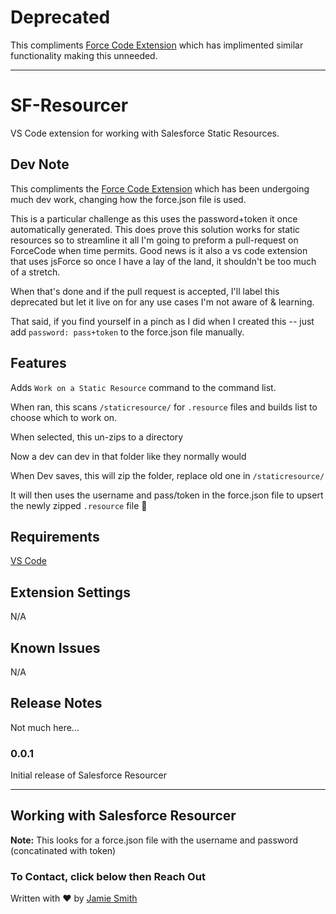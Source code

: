 # Deprecated

This compliments [Force Code Extension](https://github.com/celador/ForceCode/) which has implimented similar functionality making this unneeded.

---

# SF-Resourcer 

VS Code extension for working with Salesforce Static Resources.

## Dev Note 

This compliments the [Force Code Extension](https://github.com/celador/ForceCode/) which has been undergoing much dev work, changing how the force.json file is used.

This is a particular challenge as this uses the password+token it once automatically generated. This does prove this solution works for static resources so to streamline it all I'm going to preform a pull-request on ForceCode when time permits. Good news is it also a vs code extension that uses jsForce so once I have a lay of the land, it shouldn't be too much of a stretch.

When that's done and if the pull request is accepted, I'll label this deprecated but let it live on for any use cases I'm not aware of & learning.

That said, if you find yourself in a pinch as I did when I created this -- just add `password: pass+token` to the force.json file manually.

## Features

Adds `Work on a Static Resource` command to the command list.

When ran, this scans `/staticresource/` for `.resource` files and builds list to choose which to work on.

When selected, this un-zips to a directory

Now a dev can dev in that folder like they normally would 

When Dev saves, this will zip the folder, replace old one in `/staticresource/`

It will then uses the username and pass/token in the force.json file to upsert the newly zipped `.resource` file 🤯

## Requirements

[VS Code](https://github.com/Microsoft/vscode)

## Extension Settings

N/A

## Known Issues

N/A

## Release Notes

Not much here...

### 0.0.1

Initial release of Salesforce Resourcer

-----------------------------------------------------------------------------------------------------------

## Working with Salesforce Resourcer

**Note:** This looks for a force.json file with the username and password (concatinated with token)

### To Contact, click below then Reach Out

Written with ♥️ by [Jamie Smith](https://jamiesmiths.com)
